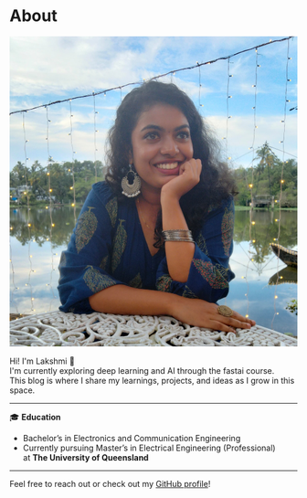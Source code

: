 # About

![My Image](images/my_image.jpeg)


Hi! I'm Lakshmi 👋  
I'm currently exploring deep learning and AI through the fastai course.  
This blog is where I share my learnings, projects, and ideas as I grow in this space.

---

🎓 **Education**  
- Bachelor’s in Electronics and Communication Engineering  
- Currently pursuing Master’s in Electrical Engineering (Professional)  
  at **The University of Queensland**

---

Feel free to reach out or check out my [GitHub profile](https://github.com/Lakshmi-357)!



